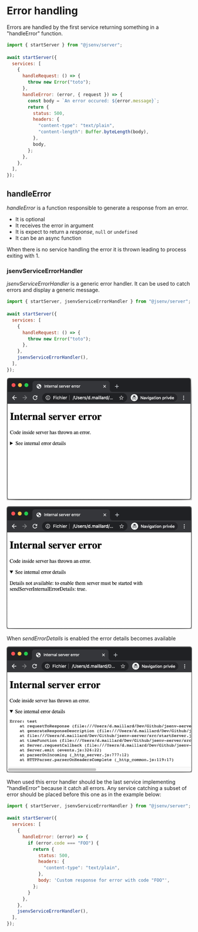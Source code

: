# Error handling

Errors are handled by the first service returning something in a "handleError" function.

```js
import { startServer } from "@jsenv/server";

await startServer({
  services: [
    {
      handleRequest: () => {
        throw new Error("toto");
      },
      handleError: (error, { request }) => {
        const body = `An error occured: ${error.message}`;
        return {
          status: 500,
          headers: {
            "content-type": "text/plain",
            "content-length": Buffer.byteLength(body),
          },
          body,
        };
      },
    },
  ],
});
```

## handleError

_handleError_ is a function responsible to generate a response from an error.

- It is optional
- It receives the error in argument
- It is expect to return a _response_, `null` or `undefined`
- It can be an async function

When there is no service handling the error it is thrown leading to process exiting with 1.

### jsenvServiceErrorHandler

_jsenvServiceErrorHandler_ is a generic error handler. It can be used to catch errors and display a generic message.

```js
import { startServer, jsenvServiceErrorHandler } from "@jsenv/server";

await startServer({
  services: [
    {
      handleRequest: () => {
        throw new Error("toto");
      },
    },
    jsenvServiceErrorHandler(),
  ],
});
```

![screenshot of internal error page](./screenshots/500.png)

![screenshot of internal error page expanded](./screenshots/500_expanded.png)

When _sendErrorDetails_ is enabled the error details becomes available

![screenshot of internal error page with details expanded](./screenshots/500_expanded_and_details_enabled.png)

When used this error handler should be the last service implementing "handleError" because it catch all errors.
Any service catching a subset of error should be placed before this one as in the example below:

```js
import { startServer, jsenvServiceErrorHandler } from "@jsenv/server";

await startServer({
  services: [
    {
      handleError: (error) => {
        if (error.code === "FOO") {
          return {
            status: 500,
            headers: {
              "content-type": "text/plain",
            },
            body: 'Custom response for error with code "FOO"',
          };
        }
      },
    },
    jsenvServiceErrorHandler(),
  ],
});
```
